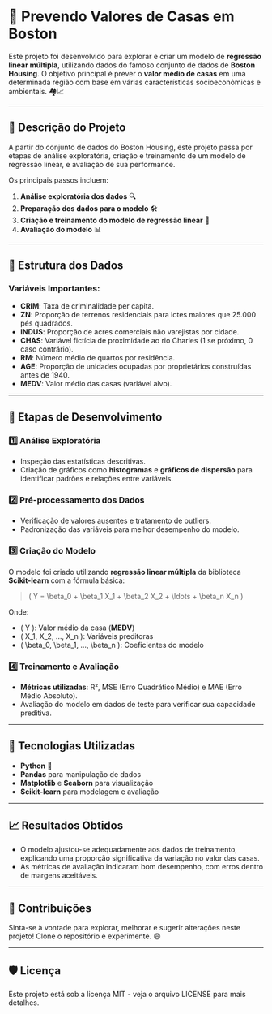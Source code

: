 # 🏡 Prevendo Valores de Casas em Boston

Este projeto foi desenvolvido para explorar e criar um modelo de **regressão linear múltipla**, utilizando dados do famoso conjunto de dados de **Boston Housing**. O objetivo principal é prever o **valor médio de casas** em uma determinada região com base em várias características socioeconômicas e ambientais. 🏘️📈

---

## 📝 Descrição do Projeto

A partir do conjunto de dados do Boston Housing, este projeto passa por etapas de análise exploratória, criação e treinamento de um modelo de regressão linear, e avaliação de sua performance. 

Os principais passos incluem:
1. **Análise exploratória dos dados** 🔍
2. **Preparação dos dados para o modelo** 🛠️
3. **Criação e treinamento do modelo de regressão linear** 🧮
4. **Avaliação do modelo** 📊

---

## 📂 Estrutura dos Dados

### Variáveis Importantes:
- **CRIM**: Taxa de criminalidade per capita.
- **ZN**: Proporção de terrenos residenciais para lotes maiores que 25.000 pés quadrados.
- **INDUS**: Proporção de acres comerciais não varejistas por cidade.
- **CHAS**: Variável fictícia de proximidade ao rio Charles (1 se próximo, 0 caso contrário).
- **RM**: Número médio de quartos por residência.
- **AGE**: Proporção de unidades ocupadas por proprietários construídas antes de 1940.
- **MEDV**: Valor médio das casas (variável alvo).

---

## 📂 Etapas de Desenvolvimento

### 1️⃣ Análise Exploratória
- Inspeção das estatísticas descritivas.
- Criação de gráficos como **histogramas** e **gráficos de dispersão** para identificar padrões e relações entre variáveis.

### 2️⃣ Pré-processamento dos Dados
- Verificação de valores ausentes e tratamento de outliers.
- Padronização das variáveis para melhor desempenho do modelo.

### 3️⃣ Criação do Modelo
O modelo foi criado utilizando **regressão linear múltipla** da biblioteca **Scikit-learn** com a fórmula básica:

> \( Y = \beta_0 + \beta_1 X_1 + \beta_2 X_2 + \ldots + \beta_n X_n \)

Onde:
- \( Y \): Valor médio da casa (**MEDV**)
- \( X_1, X_2, ..., X_n \): Variáveis preditoras
- \( \beta_0, \beta_1, ..., \beta_n \): Coeficientes do modelo

### 4️⃣ Treinamento e Avaliação
- **Métricas utilizadas**: R², MSE (Erro Quadrático Médio) e MAE (Erro Médio Absoluto).
- Avaliação do modelo em dados de teste para verificar sua capacidade preditiva.

---

## 🧰 Tecnologias Utilizadas

- **Python** 🐍
- **Pandas** para manipulação de dados
- **Matplotlib** e **Seaborn** para visualização
- **Scikit-learn** para modelagem e avaliação

---

## 📈 Resultados Obtidos

- O modelo ajustou-se adequadamente aos dados de treinamento, explicando uma proporção significativa da variação no valor das casas.
- As métricas de avaliação indicaram bom desempenho, com erros dentro de margens aceitáveis.

---

## 🤝 Contribuições

Sinta-se à vontade para explorar, melhorar e sugerir alterações neste projeto! Clone o repositório e experimente. 😄

---

## 🛡️ Licença

Este projeto está sob a licença MIT - veja o arquivo LICENSE para mais detalhes.